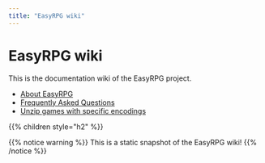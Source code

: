 ```yaml
---
title: "EasyRPG wiki"
---
```

# EasyRPG wiki

This is the documentation wiki of the EasyRPG project.

-   [About EasyRPG](uncategorized/about)
-   [Frequently Asked Questions](uncategorized/faq)
-   [Unzip games with specific encodings](uncategorized/unzip-games)

{{% children style="h2" %}}

{{% notice warning %}}
This is a static snapshot of the EasyRPG wiki!
{{% /notice %}}
